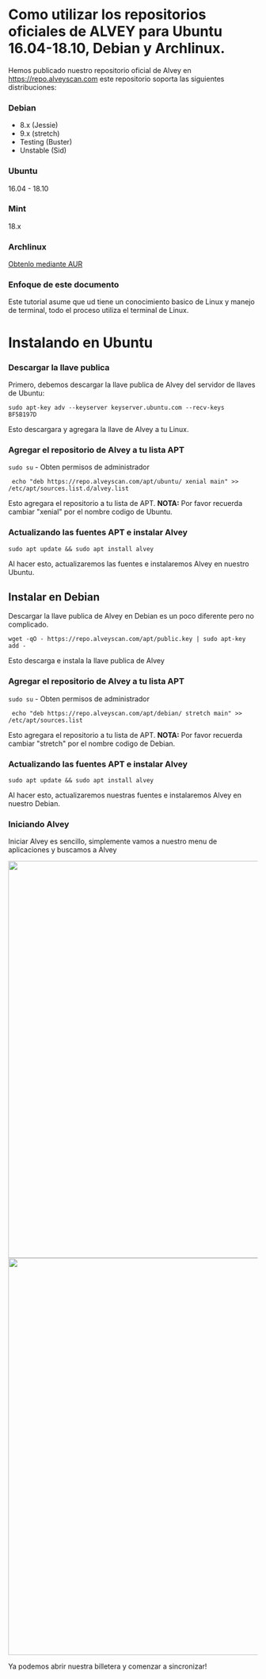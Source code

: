 # Como utilizar los repositorios oficiales de ALVEY para Ubuntu 16.04-18.10, Debian y Archlinux.





Hemos publicado nuestro repositorio oficial de Alvey en https://repo.alveyscan.com este repositorio soporta las siguientes distribuciones:

### Debian

- 8.x (Jessie)
- 9.x (stretch)
- Testing (Buster)
- Unstable (Sid)

### Ubuntu 

16.04 - 18.10

### Mint 

18.x

### Archlinux

[Obtenlo mediante AUR](https://aur.archlinux.org/packages/alvey/) 

### Enfoque de este documento

Este tutorial asume que ud tiene un conocimiento basico de Linux y manejo de terminal, todo el proceso utiliza el terminal de Linux.

# Instalando en Ubuntu

### Descargar la llave publica

Primero, debemos descargar la llave publica de Alvey del servidor de llaves de Ubuntu:

`sudo apt-key adv --keyserver keyserver.ubuntu.com --recv-keys  BF5B197D`

Esto descargara y agregara la llave de Alvey a tu Linux.

### Agregar el repositorio de Alvey a tu lista APT

`sudo su` - Obten permisos de administrador

` echo "deb https://repo.alveyscan.com/apt/ubuntu/ xenial main" >> /etc/apt/sources.list.d/alvey.list`

Esto agregara el repositorio a tu lista de APT. **NOTA:** Por favor recuerda cambiar "xenial" por el nombre codigo de Ubuntu.  <!--(Por ejemplo, Ubuntu 17.10 nombre codigo es artful, en este caso, tu tienes que reemplazar xenial por artful)-->

### Actualizando las fuentes APT e instalar Alvey

`sudo apt update && sudo apt install alvey`

Al hacer esto, actualizaremos las fuentes e instalaremos Alvey en nuestro Ubuntu.

## Instalar en Debian

Descargar la llave publica de Alvey en Debian es un poco diferente pero no complicado.

```wget -qO - https://repo.alveyscan.com/apt/public.key | sudo apt-key add - ```

Esto descarga e instala la llave publica de Alvey


### Agregar el repositorio de Alvey a tu lista APT

`sudo su` - Obten permisos de administrador

` echo "deb https://repo.alveyscan.com/apt/debian/ stretch main" >> /etc/apt/sources.list`

Esto agregara el repositorio a tu lista de APT. **NOTA:** Por favor recuerda cambiar "stretch" por el nombre codigo de Debian.  <!--(Por ejemplo, Debian 8 nombre codigo es jessie, en este caso, tu tienes que reemplazar stretch por jessie)-->

### Actualizando las fuentes APT e instalar Alvey

`sudo apt update && sudo apt install alvey`

Al hacer esto, actualizaremos nuestras fuentes e instalaremos Alvey en nuestro Debian.

### Iniciando Alvey

Iniciar Alvey es sencillo, simplemente vamos a nuestro menu de aplicaciones y buscamos a Alvey

<img src="1.jpg" width="800">



<img src="2.jpg" width="800">



Ya podemos abrir nuestra billetera y comenzar a sincronizar!
